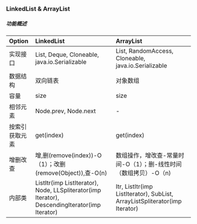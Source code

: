 ### LinkedList & ArrayList

##### 功能概述

| Option | LinkedList | ArrayList     |
| :------------- | :------------- | :------------- |
| 实现接口 | List, Deque, Cloneable, java.io.Serializable       |List, RandomAccess, Cloneable, java.io.Serializable|
| 数据结构   | 双向链表  |对象数组|
| 容量 | size       | size |
| 相邻元素  | Node.prev, Node.next | - |
| 按索引获取元素  | get(index) | get(index) |
| 增删改查  | 增,删(remove(index))-O（1）；改删(remove(Object)),查-O(n) | 数组操作，增改查-常量时间-O（1）；删-线性时间（数组拷贝）-O（n) |
| 内部类  | ListItr(imp ListIterator), Node, LLSpliterator(imp Iterator), DescendingIterator(imp Iterator) | Itr, ListItr(imp ListIterator), SubList, ArrayListSpliterator(imp Iterator) |
